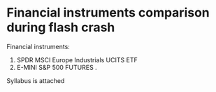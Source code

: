 # Financial instruments comparison during flash crash

Financial instruments: 
1. SPDR MSCI Europe Industrials UCITS ETF  
2. E-MINI S&P 500 FUTURES .

Syllabus is attached
